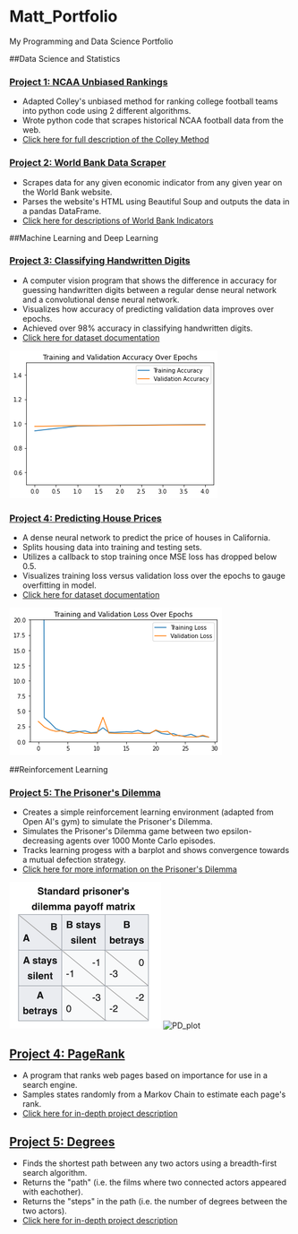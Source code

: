 # Matt_Portfolio
My Programming and Data Science Portfolio

##Data Science and Statistics

### [Project 1: NCAA Unbiased Rankings](https://github.com/mattgevercer/Computing-and-Machine-Learning-for-Economics/tree/main/ColleyRank)
* Adapted Colley's unbiased method for ranking college football teams into python code using 2 different algorithms.
* Wrote python code that scrapes historical NCAA football data from the web. 
* [Click here for full description of the Colley Method](https://www.colleyrankings.com/matrate.pdf)

### [Project 2: World Bank Data Scraper](https://github.com/mattgevercer/Computing-and-Machine-Learning-for-Economics/tree/main/World_Bank_Import)
* Scrapes data for any given economic indicator from any given year on the World Bank website.
* Parses the website's HTML using Beautiful Soup and outputs the data in a pandas DataFrame. 
* [Click here for descriptions of World Bank Indicators](https://data.worldbank.org/indicator)

##Machine Learning and Deep Learning

### [Project 3: Classifying Handwritten Digits](https://github.com/mattgevercer/Digit-Recognition)
* A computer vision program that shows the difference in accuracy for guessing handwritten digits between a regular dense neural network and a convolutional dense neural network. 
* Visualizes how accuracy of predicting validation data improves over epochs. 
* Achieved over 98% accuracy in classifying handwritten digits.
* [Click here for dataset documentation](http://yann.lecun.com/exdb/mnist/)

![Digit Image](./images/Digits%20Figure.png?raw=true)

### [Project 4: Predicting House Prices](https://github.com/mattgevercer/Cali_Housing)
* A dense neural network to predict the price of houses in California. 
* Splits housing data into training and testing sets. 
* Utilizes a callback to stop training once MSE loss has dropped below 0.5. 
* Visualizes training loss versus validation loss over the epochs to gauge overfitting in model. 
* [Click here for dataset documentation](https://scikit-learn.org/stable/modules/generated/sklearn.datasets.fetch_california_housing.html)

![Housing Image](./images/Housing%20Figure.png?raw=true)

##Reinforcement Learning

### [Project 5: The Prisoner's Dilemma](https://github.com/mattgevercer/Prisoners_Dilemma)
* Creates a simple reinforcement learning environment (adapted from Open AI's gym) to simulate the Prisoner's Dilemma.
* Simulates the Prisoner's Dilemma game between two epsilon-decreasing agents over 1000 Monte Carlo episodes. 
* Tracks learning progess with a barplot and shows convergence towards a mutual defection strategy.
* [Click here for more information on the Prisoner's Dilemma](https://www.investopedia.com/terms/p/prisoners-dilemma.asp)

![Payoffs](images/Payoffs.png) ![PD_plot](./images/PD_plotFigure.png) 

## [Project 4: PageRank](https://github.com/mattgevercer/PageRank)
* A program that ranks web pages based on importance for use in a search engine. 
* Samples states randomly from a Markov Chain to estimate each page's rank. 
* [Click here for in-depth project description](https://cs50.harvard.edu/ai/2020/projects/2/pagerank/)

## [Project 5: Degrees](https://github.com/mattgevercer/Degrees)
* Finds the shortest path between any two actors using a breadth-first search algorithm. 
* Returns the "path" (i.e. the films where two connected actors appeared with eachother). 
* Returns the "steps" in the path (i.e. the number of degrees between the two actors). 
* [Click here for in-depth project description](https//cs50.harvard.edu/ai/2020/projects/0/degrees/)
